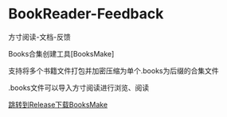 # BookReader-Feedback
方寸阅读-文档-反馈

Books合集创建工具[BooksMake]

支持将多个书籍文件打包并加密压缩为单个.books为后缀的合集文件

.books文件可以导入方寸阅读进行浏览、阅读

[跳转到Release下载BooksMake](https://github.com/Jason-wam/BookReader-Feedback/releases/download/1.0.0/)
